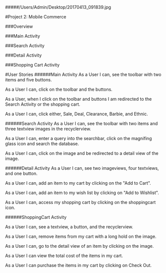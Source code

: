 #####/Users/Admin/Desktop/20170413_091839.jpg

#Project 2: Mobile Commerce 

###Overview


###Main Activity


###Search Activity


###Detail Activity


###Shopping Cart Activity




#User Stories
######Main Activity
As a User I can, see the toolbar with two items and five buttons.

As a User I can, click on the toolbar and the buttons. 

As a User, when I click on the toolbar and buttons I am redirected to the Search Activity or the shopping cart.

As a User I can, click either, Sale, Deal, Clearance, Barbie, and Ethnic. 

######Search Activity
As a User I can, see the toolbar with two items and three textview images in the recyclerview. 

As a User I can, enter a query into the searchbar, click on the magnifing glass icon and search the database. 

As a User I can, click on the image and be redirected to a detail view of the image. 

######Detail Activity 
As a User I can, see two imageviews, four textviews, and one button.

As a User I can, add an item to my cart by clicking on the "Add to Cart".

As a User I can, add an item to my wish list by clicking on "Add to Wishlist".

As a User I can, access my shopping cart by clicking on the shoppingcart icon.

######ShoppingCart Activity 

As a User I can, see a textview, a button, and the recyclerview. 

As a User I can, remove items from my cart with a long hold on the image.  

As a User I can, go to the detail view of an item by clicking on the image. 

As a User I can view the total cost of the items in my cart. 

As a User I can purchase the items in my cart by clicking on Check Out. 

